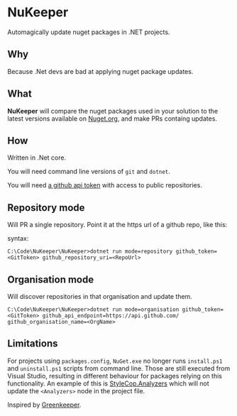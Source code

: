# NuKeeper

Automagically update nuget packages in .NET projects.

## Why
 
Because .Net devs are bad at applying nuget package updates.

## What

**NuKeeper** will compare the nuget packages used in your solution to the latest versions available on [Nuget.org](https://www.nuget.org/), and make PRs containg updates.


## How

Written in .Net core.

You will need command line versions of `git` and `dotnet`.

You will need [a github api token](https://github.com/blog/1509-personal-api-tokens) with access to public repositories.

## Repository mode

Will PR a single repository. Point it at the https url of a github repo, like this:

syntax:
```
C:\Code\NuKeeper\NuKeeper>dotnet run mode=repository github_token=<GitToken> github_repository_uri=<RepoUrl>
```

## Organisation mode

Will discover repositories in that organisation and update them.

```
C:\Code\NuKeeper\NuKeeper>dotnet run mode=organisation github_token=<GitToken> github_api_endpoint=https://api.github.com/ github_organisation_name=<OrgName>
```

## Limitations

For projects using `packages.config`, `NuGet.exe` no longer runs `install.ps1` and `uninstall.ps1` scripts from command line. Those are still executed from Visual Studio, resulting in different behaviour for packages relying on this functionality. An example of this is [StyleCop.Analyzers](https://www.nuget.org/packages/StyleCop.Analyzers/) which will not update the `<Analyzers>` node in the project file.

Inspired by [Greenkeeper](https://greenkeeper.io/).

